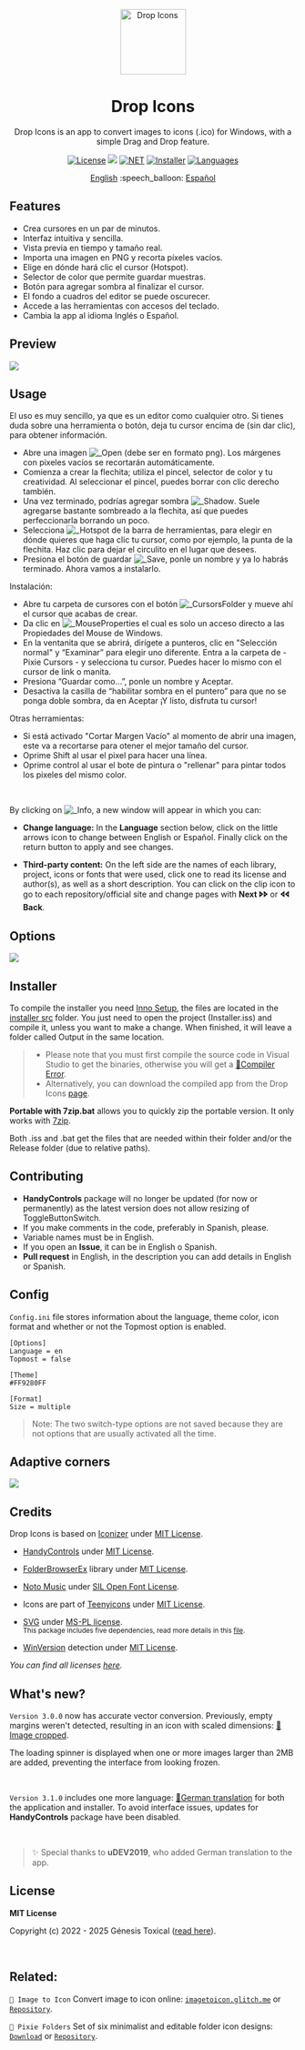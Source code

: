 <p align="center"></p>
<p align="center"><a href="#"><img width="115px" src="docs/assets/Logo-115px.png" align="center" alt="Drop Icons"/></a></p>
<h1 align="center">Drop Icons</h1>
<p align="center">Drop Icons is an app to convert images to icons (.ico) for Windows, with a simple Drag and Drop feature.</p>

<p align="center">
 <a href="LICENSE"><img alt="License" src="https://img.shields.io/badge/License-MIT-9280FF?style=flat-square&labelColor=343B45"/></a>
 <a href="https://github.com/genesistoxical/drop-icons/releases/latest"><img src="https://img.shields.io/github/v/release/genesistoxical/drop-icons.svg?color=9280FF&label=Release&style=flat-square&labelColor=343B45"/></a>
 <a href="#"><img alt="NET" src="https://img.shields.io/badge/.NET_Framework-4.8-9280FF?style=flat-square&labelColor=343B45"/></a> 
 <a href="/installer%20src"><img alt="Installer" src="https://img.shields.io/badge/Installer-ISS-9280FF?style=flat-square&labelColor=343B45"/></a>
 <a href="#"><img alt="Languages" src="https://img.shields.io/badge/Languages-3-9280FF?style=flat-square&labelColor=343B45"/></a>
</p>

<p align="center">
<a href="README.md">English</a> :speech_balloon: <a href="README-es.md">Español</a>
</p>

## Features
* Crea cursores en un par de minutos.
* Interfaz intuitiva y sencilla.
* Vista previa en tiempo y tamaño real.
* Importa una imagen en PNG y recorta píxeles vacíos.
* Elige en dónde hará clic el cursor (Hotspot).
* Selector de color que permite guardar muestras.
* Botón para agregar sombra al finalizar el cursor.
* El fondo a cuadros del editor se puede oscurecer.
* Accede a las herramientas con accesos del teclado.
* Cambia la app al idioma Inglés o Español.

## Preview
<a href="#"><img src="docs/assets/Drop-Icons-App-v2.gif"/></a>

## Usage
El uso es muy sencillo, ya que es un editor como cualquier otro. Si tienes duda sobre una herramienta o botón, deja tu cursor encima de (sin dar clic), para obtener información.

- Abre una imagen ![_Open](https://github.com/user-attachments/assets/3c4dca77-c250-40d7-9dca-9096d7d23a98) (debe ser en formato png). Los márgenes con pixeles vacíos se recortarán automáticamente.
- Comienza a crear la flechita; utiliza el pincel, selector de color y tu creatividad. Al seleccionar el pincel, puedes borrar con clic derecho también.
- Una vez terminado, podrías agregar sombra ![_Shadow](https://github.com/user-attachments/assets/ce1712bc-7bae-4092-b520-e6ab7e2c1e6f). Suele agregarse bastante sombreado a la flechita, así que puedes perfeccionarla borrando un poco.
- Selecciona ![_Hotspot](https://github.com/user-attachments/assets/2d66873b-d530-4702-8248-c507ceaf8ca0) de la barra de herramientas, para elegir en dónde quieres que haga clic tu cursor, como por ejemplo, la punta de la flechita. Haz clic para dejar el circulito en el lugar que desees.
- Presiona el botón de guardar ![_Save](https://github.com/user-attachments/assets/1baa6d5e-5b8a-4b96-be4a-37c6e8508595), ponle un nombre y ya lo habrás terminado. Ahora vamos a instalarlo.

Instalación:
- Abre tu carpeta de cursores con el botón ![_CursorsFolder](https://github.com/user-attachments/assets/3df726df-2dc2-405a-ab60-570f707d85f3) y mueve ahí el cursor que acabas de crear.
- Da clic en ![_MouseProperties](https://github.com/user-attachments/assets/e3598798-743d-4894-87a1-8f6d24919be5) el cual es solo un acceso directo a las Propiedades del Mouse de Windows.
- En la ventanita que se abrirá, dirígete a punteros, clic en "Selección normal" y “Examinar” para elegir uno diferente. Entra a la carpeta de - Pixie Cursors - y selecciona tu cursor. Puedes hacer lo mismo con el cursor de link o manita.
- Presiona “Guardar como…”, ponle un nombre y Aceptar.
- Desactiva la casilla de “habilitar sombra en el puntero” para que no se ponga doble sombra, da en Aceptar ¡Y listo, disfruta tu cursor!

Otras herramientas:
- Si está activado "Cortar Margen Vacío" al momento de abrir una imagen, este va a recortarse para otener el mejor tamaño del cursor.
- Oprime Shift al usar el pixel para hacer una línea.
- Oprime control al usar el bote de pintura o "rellenar" para pintar todos los pixeles del mismo color.

<br>

By clicking on ![_Info](https://github.com/user-attachments/assets/6ac15c4b-a879-4fbb-bee6-0f16d633b4d3), a new window will appear in which you can:

- **Change language:** In the **Language** section below, click on the little arrows icon to change between English or Español. Finally click on the return button to apply and see changes.
     
- **Third-party content:** On the left side are the names of each library, project, icons or fonts that were used, click one to read its license and author(s), as well as a short description. You can click on the clip icon to go to each repository/official site and change pages with **Next 🢖🢖** or **🢔🢔 Back**.

## Options
<a href="#"><img src="docs/assets/Drop-Icons-Options-v2.gif"/></a>

## Installer
To compile the installer you need [Inno Setup](https://jrsoftware.org/isinfo.php), the files are located in the [installer src](/installer%20src) folder. You just need to open the project (Installer.iss) and compile it, unless you want to make a change. When finished, it will leave a folder called Output in the same location.

>* Please note that you must first compile the source code in Visual Studio to get the binaries, otherwise you will get a [📍Compiler Error](https://github.com/genesistoxical/drop-icons/issues/3).
>* Alternatively, you can download the compiled app from the Drop Icons [page](https://genesistoxical.github.io/drop-icons/).

**Portable with 7zip.bat** allows you to quickly zip the portable version. It only works with [7zip](https://www.7-zip.org/).

Both .iss and .bat get the files that are needed within their folder and/or the Release folder (due to relative paths).

## Contributing
* **HandyControls** package will no longer be updated (for now or permanently) as the latest version does not allow resizing of ToggleButtonSwitch.
* If you make comments in the code, preferably in Spanish, please.
* Variable names must be in English.
* If you open an **Issue**, it can be in English o Spanish.
* **Pull request** in English, in the description you can add details in English or Spanish.
  
## Config
`Config.ini` file stores information about the language, theme color, icon format and whether or not the Topmost option is enabled.

~~~
[Options]
Language = en
Topmost = false

[Theme]
#FF9280FF

[Format]
Size = multiple
~~~

>Note: The two switch-type options are not saved because they are not options that are usually activated all the time.

## Adaptive corners
<a href="#"><img src="docs/assets/Drop-Icons-Corners-v2.png"/></a>

## Credits
Drop Icons is based on [Iconizer](https://github.com/willnode/Iconizer) under [MIT License](https://github.com/willnode/Iconizer/blob/master/LICENSE).

* [HandyControls](https://github.com/ghost1372/HandyControls) under [MIT License](https://github.com/ghost1372/HandyControls/blob/develop/LICENSE).

* [FolderBrowserEx](https://github.com/evaristocuesta/FolderBrowserEx) library under [MIT License](https://github.com/evaristocuesta/FolderBrowserEx/blob/master/LICENSE).

* [Noto Music](https://fonts.google.com/noto/specimen/Noto+Music) under [SIL Open Font License](/src/DropIcons/Docs/Noto%20Music/OFL.txt).

* Icons are part of [Teenyicons](https://github.com/teenyicons/teenyicons) under [MIT License](https://github.com/teenyicons/teenyicons/blob/master/LICENSE).

* [SVG](https://github.com/svg-net/SVG) under [MS-PL license](https://github.com/svg-net/SVG/blob/master/license.txt).
<br><sub>This package includes five dependencies, read more details in this [file](/src/DropIcons/Docs/SVG%20%2B.txt).</sup>

* [WinVersion](https://github.com/shaovoon/win_version_detection) detection under [MIT License](https://github.com/shaovoon/win_version_detection/blob/main/LICENSE).

*You can find all licenses [here](/src/DropIcons/Docs).*

## What's new?
`Version 3.0.0` now has accurate vector conversion. Previously, empty margins weren't detected, resulting in an icon with scaled dimensions: [📍Image cropped](https://github.com/genesistoxical/drop-icons/issues/4).

The loading spinner is displayed when one or more images larger than 2MB are added, preventing the interface from looking frozen.

<br>

`Version 3.1.0` includes one more language: [📍German translation](https://github.com/genesistoxical/drop-icons/pull/6) for both the application and installer. To avoid interface issues, updates for **HandyControls** package have been disabled.

<br>

>✨ Special thanks to **uDEV2019**, who added German translation to the app.

## License
**MIT License**

Copyright (c) 2022 - 2025 Génesis Toxical ([read here](LICENSE)).

<br>

## Related:
`🩷 Image to Icon` Convert image to icon online: [`imagetoicon.glitch.me`](https://imagetoicon.glitch.me/) or [`Repository`](https://github.com/genesistoxical/imagetoicon).

`🩷 Pixie Folders` Set of six minimalist and editable folder icon designs: [`Download`](https://genesistoxical.github.io/pixie-folders/) or [`Repository`](https://github.com/genesistoxical/pixie-folders).

